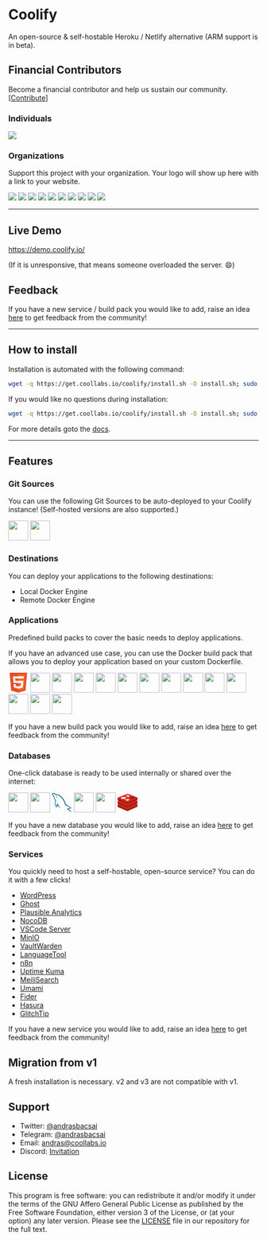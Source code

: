 # Coolify

An open-source & self-hostable Heroku / Netlify alternative
(ARM support is in beta).

## Financial Contributors

Become a financial contributor and help us sustain our community. [[Contribute](https://opencollective.com/coollabsio/contribute)]

### Individuals

<a href="https://opencollective.com/coollabsio"><img src="https://opencollective.com/coollabsio/individuals.svg?width=890"></a>

### Organizations

Support this project with your organization. Your logo will show up here with a link to your website. 

<a href="https://opencollective.com/coollabsio/organization/0/website"><img src="https://opencollective.com/coollabsio/organization/0/avatar.svg"></a>
<a href="https://opencollective.com/coollabsio/organization/1/website"><img src="https://opencollective.com/coollabsio/organization/1/avatar.svg"></a>
<a href="https://opencollective.com/coollabsio/organization/2/website"><img src="https://opencollective.com/coollabsio/organization/2/avatar.svg"></a>
<a href="https://opencollective.com/coollabsio/organization/3/website"><img src="https://opencollective.com/coollabsio/organization/3/avatar.svg"></a>
<a href="https://opencollective.com/coollabsio/organization/4/website"><img src="https://opencollective.com/coollabsio/organization/4/avatar.svg"></a>
<a href="https://opencollective.com/coollabsio/organization/5/website"><img src="https://opencollective.com/coollabsio/organization/5/avatar.svg"></a>
<a href="https://opencollective.com/coollabsio/organization/6/website"><img src="https://opencollective.com/coollabsio/organization/6/avatar.svg"></a>
<a href="https://opencollective.com/coollabsio/organization/7/website"><img src="https://opencollective.com/coollabsio/organization/7/avatar.svg"></a>
<a href="https://opencollective.com/coollabsio/organization/8/website"><img src="https://opencollective.com/coollabsio/organization/8/avatar.svg"></a>
<a href="https://opencollective.com/coollabsio/organization/9/website"><img src="https://opencollective.com/coollabsio/organization/9/avatar.svg"></a>

--- 

## Live Demo

https://demo.coolify.io/

(If it is unresponsive, that means someone overloaded the server. 😄)

## Feedback

If you have a new service / build pack you would like to add, raise an idea [here](https://feedback.coolify.io/) to get feedback from the community!

--- 

## How to install

Installation is automated with the following command:

```bash
wget -q https://get.coollabs.io/coolify/install.sh -O install.sh; sudo bash ./install.sh
```

If you would like no questions during installation:

```bash
wget -q https://get.coollabs.io/coolify/install.sh -O install.sh; sudo bash ./install.sh -f
```

For more details goto the [docs](https://docs.coollabs.io/coolify/installation).

--- 

## Features

### Git Sources

You can use the following Git Sources to be auto-deployed to your Coolify instance! (Self-hosted versions are also supported.)

<a href="https://github.com"><img style="width:40px;height:40px" src="https://icon.horse/icon/github.com"></a>
<a href="https://gitlab.com"><img style="width:40px;height:40px" src="https://icon.horse/icon/gitlab.com"></a>

### Destinations

You can deploy your applications to the following destinations:

- Local Docker Engine
- Remote Docker Engine

### Applications

Predefined build packs to cover the basic needs to deploy applications.

If you have an advanced use case, you can use the Docker build pack that allows you to deploy your application based on your custom Dockerfile.

<a href="https://html5.org/">
<svg style="width:40px;height:40px" viewBox="0 0 32 32" fill="none" xmlns="http://www.w3.org/2000/svg" ><g clip-path="url(#HTML5_Clip0_4)" ><path d="M30.216 0L27.6454 28.7967L16.0907 32L4.56783 28.8012L2 0H30.216Z" fill="#E44D26" /><path d="M16.108 29.5515L25.4447 26.963L27.6415 2.35497H16.108V29.5515Z" fill="#F16529" /><path d="M11.1109 9.4197H16.108V5.88731H7.25053L7.33509 6.83499L8.20327 16.5692H16.108V13.0369H11.4338L11.1109 9.4197Z" fill="#EBEBEB" /><path d="M11.907 18.3354H8.36111L8.856 23.8818L16.0917 25.8904L16.108 25.8859V22.2108L16.0925 22.2149L12.1585 21.1527L11.907 18.3354Z" fill="#EBEBEB" /><path d="M16.0958 16.5692H20.4455L20.0354 21.1504L16.0958 22.2138V25.8887L23.3373 23.8817L23.3904 23.285L24.2205 13.9855L24.3067 13.0369H16.0958V16.5692Z" fill="white" /><path d="M16.0958 9.41105V9.41969H24.6281L24.6989 8.62572L24.8599 6.83499L24.9444 5.88731H16.0958V9.41105Z" fill="white" /></g><defs><clipPath id="HTML5_Clip0_4"><rect width="32" height="32" fill="white" /></clipPath></defs></svg></a>
<a href="https://nodejs.org"><img style="width:40px;height:40px" src="https://icon.horse/icon/nodejs.org"></a>
<a href="https://vuejs.org"><img style="width:40px;height:40px" src="https://icon.horse/icon/vuejs.org"></a>
<a href="https://nuxtjs.org"><img style="width:40px;height:40px" src="https://icon.horse/icon/nuxtjs.org"></a>
<a href="https://nextjs.org"><img style="width:40px;height:40px" src="https://icon.horse/icon/nextjs.org"></a>
<a href="https://reactjs.org"><img style="width:40px;height:40px" src="https://icon.horse/icon/reactjs.org"></a>
<a href="https://preactjs.org"><img style="width:40px;height:40px" src="https://icon.horse/icon/preactjs.org"></a>
<a href="https://gatsbyjs.org"><img style="width:40px;height:40px" src="https://icon.horse/icon/gatsbyjs.org"></a>
<a href="https://svelte.dev"><img style="width:40px;height:40px" src="https://icon.horse/icon/svelte.dev"></a>
<a href="https://php.net"><img style="width:40px;height:40px" src="https://icon.horse/icon/php.net"></a>
<a href="https://laravel.com"><img style="width:40px;height:40px" src="https://icon.horse/icon/laravel.com"></a>
<a href="https://python.org"><img style="width:40px;height:40px" src="https://icon.horse/icon/python.org"></a>
<a href="https://deno.com"><img style="width:40px;height:40px" src="https://icon.horse/icon/deno.com"></a>
<a href="https://docker.com"><img style="width:40px;height:40px" src="https://icon.horse/icon/docker.com"></a>

If you have a new build pack you would like to add, raise an idea [here](https://feedback.coolify.io/) to get feedback from the community!

### Databases

One-click database is ready to be used internally or shared over the internet:

<a href="https://mongodb.org"><img style="width:40px;height:40px" src="https://icon.horse/icon/mongodb.org"></a>
<a href="https://mariadb.org"><img style="width:40px;height:40px" src="https://icon.horse/icon/mariadb.org"></a>
<a href="https://mysql.com"><svg style="width:40px;height:40px" xmlns="http://www.w3.org/2000/svg" width="64" height="64" viewBox="0 0 25.6 25.6" ><path d="M179.076 94.886c-3.568-.1-6.336.268-8.656 1.25-.668.27-1.74.27-1.828 1.116.357.355.4.936.713 1.428.535.893 1.473 2.096 2.32 2.72l2.855 2.053c1.74 1.07 3.703 1.695 5.398 2.766.982.625 1.963 1.428 2.945 2.098.5.357.803.938 1.428 1.16v-.135c-.312-.4-.402-.98-.713-1.428l-1.34-1.293c-1.293-1.74-2.9-3.258-4.64-4.506-1.428-.982-4.55-2.32-5.13-3.97l-.088-.1c.98-.1 2.14-.447 3.078-.715 1.518-.4 2.9-.312 4.46-.713l2.143-.625v-.4c-.803-.803-1.383-1.874-2.23-2.632-2.275-1.963-4.775-3.882-7.363-5.488-1.383-.892-3.168-1.473-4.64-2.23-.537-.268-1.428-.402-1.74-.848-.805-.98-1.25-2.275-1.83-3.436l-3.658-7.763c-.803-1.74-1.295-3.48-2.275-5.086-4.596-7.585-9.594-12.18-17.268-16.687-1.65-.937-3.613-1.34-5.7-1.83l-3.346-.18c-.715-.312-1.428-1.16-2.053-1.562-2.543-1.606-9.102-5.086-10.977-.5-1.205 2.9 1.785 5.755 2.8 7.228.76 1.026 1.74 2.186 2.277 3.346.3.758.4 1.562.713 2.365.713 1.963 1.383 4.15 2.32 5.98.5.937 1.025 1.92 1.65 2.767.357.5.982.714 1.115 1.517-.625.893-.668 2.23-1.025 3.347-1.607 5.042-.982 11.288 1.293 15 .715 1.115 2.4 3.57 4.686 2.632 2.008-.803 1.56-3.346 2.14-5.577.135-.535.045-.892.312-1.25v.1l1.83 3.703c1.383 2.186 3.793 4.462 5.8 5.98 1.07.803 1.918 2.187 3.256 2.677v-.135h-.088c-.268-.4-.67-.58-1.027-.892-.803-.803-1.695-1.785-2.32-2.677-1.873-2.498-3.523-5.265-4.996-8.12-.715-1.383-1.34-2.9-1.918-4.283-.27-.536-.27-1.34-.715-1.606-.67.98-1.65 1.83-2.143 3.034-.848 1.918-.936 4.283-1.248 6.737-.18.045-.1 0-.18.1-1.426-.356-1.918-1.83-2.453-3.078-1.338-3.168-1.562-8.254-.402-11.913.312-.937 1.652-3.882 1.117-4.774-.27-.848-1.16-1.338-1.652-2.008-.58-.848-1.203-1.918-1.605-2.855-1.07-2.5-1.605-5.265-2.766-7.764-.537-1.16-1.473-2.365-2.232-3.435-.848-1.205-1.783-2.053-2.453-3.48-.223-.5-.535-1.294-.178-1.83.088-.357.268-.5.623-.58.58-.5 2.232.134 2.812.4 1.65.67 3.033 1.294 4.416 2.23.625.446 1.295 1.294 2.098 1.518h.938c1.428.312 3.033.1 4.37.5 2.365.76 4.506 1.874 6.426 3.08 5.844 3.703 10.664 8.968 13.92 15.26.535 1.026.758 1.963 1.25 3.034.938 2.187 2.098 4.417 3.033 6.56.938 2.097 1.83 4.24 3.168 5.98.67.937 3.346 1.427 4.55 1.918.893.4 2.275.76 3.08 1.25 1.516.937 3.033 2.008 4.46 3.034.713.534 2.945 1.65 3.078 2.54zm-45.5-38.772a7.09 7.09 0 0 0-1.828.223v.1h.088c.357.714.982 1.205 1.428 1.83l1.027 2.142.088-.1c.625-.446.938-1.16.938-2.23-.268-.312-.312-.625-.535-.937-.268-.446-.848-.67-1.206-1.026z" transform="matrix(.390229 0 0 .38781 -46.300037 -16.856717)" fill-rule="evenodd" fill="#00678c" /></svg></a>
<a href="https://postgresql.org"><img style="width:40px;height:40px" src="https://icon.horse/icon/postgresql.org"></a>
<a href="https://couchdb.apache.org"><img style="width:40px;height:40px" src="https://icon.horse/icon/couchdb.apache.org"></a>
<a href="https://redis.io"><svg style="width:40px;height:40px" viewBox="0 0 32 32" xmlns="http://www.w3.org/2000/svg" xmlns:xlink="http://www.w3.org/1999/xlink" ><defs ><path id="a" d="m45.536 38.764c-2.013 1.05-12.44 5.337-14.66 6.494s-3.453 1.146-5.207.308-12.85-5.32-14.85-6.276c-1-.478-1.524-.88-1.524-1.26v-3.813s14.447-3.145 16.78-3.982 3.14-.867 5.126-.14 13.853 2.868 15.814 3.587v3.76c0 .377-.452.8-1.477 1.324z" /><path id="b" d="m45.536 28.733c-2.013 1.05-12.44 5.337-14.66 6.494s-3.453 1.146-5.207.308-12.85-5.32-14.85-6.276-2.04-1.613-.077-2.382l15.332-5.935c2.332-.837 3.14-.867 5.126-.14s12.35 4.853 14.312 5.57 2.037 1.31.024 2.36z" /></defs ><g transform="matrix(.848327 0 0 .848327 -7.883573 -9.449691)" ><use fill="#a41e11" xlink:href="#a" /><path d="m45.536 34.95c-2.013 1.05-12.44 5.337-14.66 6.494s-3.453 1.146-5.207.308-12.85-5.32-14.85-6.276-2.04-1.613-.077-2.382l15.332-5.936c2.332-.836 3.14-.867 5.126-.14s12.35 4.852 14.31 5.582 2.037 1.31.024 2.36z" fill="#d82c20" /><use fill="#a41e11" xlink:href="#a" y="-6.218" /><use fill="#d82c20" xlink:href="#b" /><path d="m45.536 26.098c-2.013 1.05-12.44 5.337-14.66 6.495s-3.453 1.146-5.207.308-12.85-5.32-14.85-6.276c-1-.478-1.524-.88-1.524-1.26v-3.815s14.447-3.145 16.78-3.982 3.14-.867 5.126-.14 13.853 2.868 15.814 3.587v3.76c0 .377-.452.8-1.477 1.324z" fill="#a41e11" /><use fill="#d82c20" xlink:href="#b" y="-6.449" /><g fill="#fff" ><path d="m29.096 20.712-1.182-1.965-3.774-.34 2.816-1.016-.845-1.56 2.636 1.03 2.486-.814-.672 1.612 2.534.95-3.268.34zm-6.296 3.912 8.74-1.342-2.64 3.872z" /><ellipse cx="20.444" cy="21.402" rx="4.672" ry="1.811" /></g ><path d="m42.132 21.138-5.17 2.042-.004-4.087z" fill="#7a0c00" /><path d="m36.963 23.18-.56.22-5.166-2.042 5.723-2.264z" fill="#ad2115" /></g ></svg ></a>

If you have a new database you would like to add, raise an idea [here](https://feedback.coolify.io/) to get feedback from the community!


### Services

You quickly need to host a self-hostable, open-source service? You can do it with a few clicks!
- [WordPress](https://docs.coollabs.io/coolify/services/wordpress)
- [Ghost](https://ghost.org)
- [Plausible Analytics](https://docs.coollabs.io/coolify/services/plausible-analytics)
- [NocoDB](https://nocodb.com)
- [VSCode Server](https://github.com/cdr/code-server)
- [MinIO](https://min.io)
- [VaultWarden](https://github.com/dani-garcia/vaultwarden)
- [LanguageTool](https://languagetool.org)
- [n8n](https://n8n.io)
- [Uptime Kuma](https://github.com/louislam/uptime-kuma)
- [MeiliSearch](https://github.com/meilisearch/meilisearch)
- [Umami](https://github.com/mikecao/umami)
- [Fider](https://fider.io)
- [Hasura](https://hasura.io)
- [GlitchTip](https://glitchtip.com)


If you have a new service you would like to add, raise an idea [here](https://feedback.coolify.io/) to get feedback from the community!

## Migration from v1

A fresh installation is necessary. v2 and v3 are not compatible with v1.

## Support

- Twitter: [@andrasbacsai](https://twitter.com/andrasbacsai)
- Telegram: [@andrasbacsai](https://t.me/andrasbacsai)
- Email: [andras@coollabs.io](mailto:andras@coollabs.io)
- Discord: [Invitation](https://discord.gg/xhBCC7eGKw)


## License

This program is free software: you can redistribute it and/or modify it under the terms of the GNU Affero General Public License as published by the Free Software Foundation, either version 3 of the License, or (at your option) any later version. Please see the [LICENSE](/LICENSE) file in our repository for the full text.
